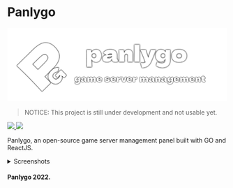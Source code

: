 # Panlygo
![Banner](panlygo-banner.png)
> NOTICE: This project is still under development and not usable yet.

<a href="https://discord.gg/8jt7Y4dYG5">
<img src="https://img.shields.io/badge/DISCORD-JOIN-blue?style=for-the-badge&logo=appveyor" />
</a>
<a href="https://www.panlygo.tech">
<img src="https://img.shields.io/badge/PANLYGO-WEBSITE-blue?style=for-the-badge&logo=appveyor" />
</a>

Panlygo, an open-source game server management panel built with GO and ReactJS.

<details>
<summary>Screenshots</summary>
<br>
<img src="login-screenshot.png" height="400" />
<br>
Join our Discord for sneak peeks and updates 😁
</details>


#### Panlygo 2022.
